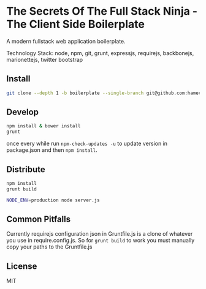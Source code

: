 The Secrets Of The Full Stack Ninja - The Client Side Boilerplate
======

A modern fullstack web application boilerplate. 

Technology Stack: node, npm, git, grunt, expressjs, requirejs, backbonejs, marionettejs, twitter bootstrap

Install
----
```sh
git clone --depth 1 -b boilerplate --single-branch git@github.com:hamecoded/myBlog.git
```

Develop
----
```sh
npm install & bower install
grunt
```

once every while run `npm-check-updates -u` to update version in package.json and then `npm install`.

Distribute
----
```sh
npm install
grunt build
```

```sh
NODE_ENV=production node server.js
```

Common Pitfalls
----
Currently requirejs configuration json in Gruntfile.js is a clone of whatever you use in require.config.js. So for `grunt build` to work you must manually copy your paths to the Gruntfile.js


License
----

MIT


